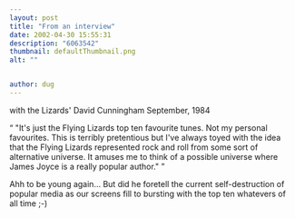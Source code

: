 ```yaml
---
layout: post
title: "From an interview"
date: 2002-04-30 15:55:31
description: "6063542"
thumbnail: defaultThumbnail.png
alt: ""


author: dug
---
```


<p>with the Lizards' David Cunningham September, 1984 </p>

<p><q> "It's just the Flying Lizards top ten favourite tunes. Not my personal favourites. This is terribly pretentious but I've always toyed with the idea that the Flying Lizards represented rock and roll from some sort of alternative universe. It amuses me to think of a possible universe where James Joyce is a really popular author." </q></p>

<p>Ahh to be young again... But did he foretell the current self-destruction of popular media as our screens fill to bursting with the top ten whatevers of all time ;-)</p>
